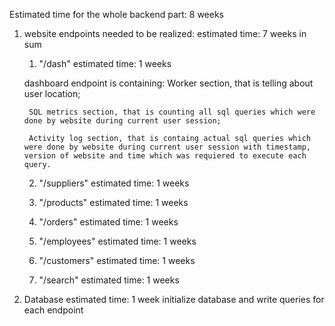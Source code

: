 Estimated time for the whole backend part: 8 weeks

1. website endpoints needed to be realized:
    estimated time: 7 weeks in sum

    1) "/dash"
    estimated time: 1 weeks
    
    dashboard endpoint is containing: 
        Worker section, that is telling about user location;

        SQL metrics section, that is counting all sql queries which were done by website during current user session;

        Activity log section, that is containg actual sql queries which were done by website during current user session with timestamp, version of website and time which was requiered to execute each query. 

    2) "/suppliers"
    estimated time: 1 weeks

    3) "/products"
    estimated time: 1 weeks
    
    4) "/orders"
    estimated time: 1 weeks

    5) "/employees"
    estimated time: 1 weeks

    6) "/customers"
    estimated time: 1 weeks

    7) "/search"
    estimated time: 1 weeks

2. Database
    estimated time: 1 week
    initialize database and write queries for each endpoint
